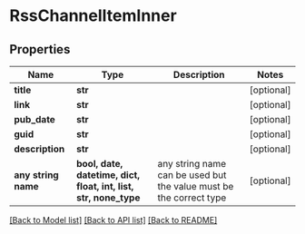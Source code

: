 # RssChannelItemInner


## Properties
Name | Type | Description | Notes
------------ | ------------- | ------------- | -------------
**title** | **str** |  | [optional] 
**link** | **str** |  | [optional] 
**pub_date** | **str** |  | [optional] 
**guid** | **str** |  | [optional] 
**description** | **str** |  | [optional] 
**any string name** | **bool, date, datetime, dict, float, int, list, str, none_type** | any string name can be used but the value must be the correct type | [optional]

[[Back to Model list]](../README.md#documentation-for-models) [[Back to API list]](../README.md#documentation-for-api-endpoints) [[Back to README]](../README.md)


